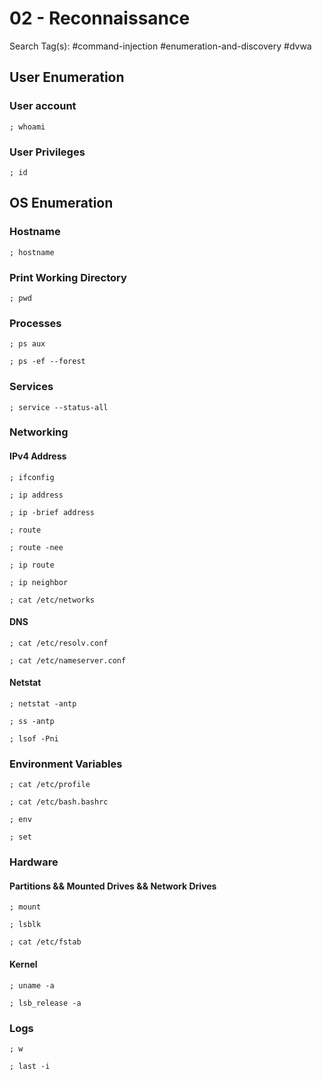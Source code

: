 # 02 - Reconnaissance

Search Tag(s): #command-injection #enumeration-and-discovery #dvwa

## User Enumeration

### User account

```
; whoami
```

### User Privileges

```
; id
```

## OS Enumeration

### Hostname

```
; hostname
```

### Print Working Directory

```
; pwd
```

### Processes

```
; ps aux

; ps -ef --forest
```

### Services

```
; service --status-all
```

### Networking

#### IPv4 Address

```
; ifconfig

; ip address

; ip -brief address

; route

; route -nee

; ip route

; ip neighbor

; cat /etc/networks
```

#### DNS

```
; cat /etc/resolv.conf

; cat /etc/nameserver.conf
```

#### Netstat

```
; netstat -antp

; ss -antp

; lsof -Pni
```

### Environment Variables

```
; cat /etc/profile

; cat /etc/bash.bashrc

; env

; set
```

### Hardware

#### Partitions && Mounted Drives && Network Drives

```
; mount

; lsblk

; cat /etc/fstab
```

#### Kernel

```
; uname -a

; lsb_release -a
```

### Logs

```
; w

; last -i
```